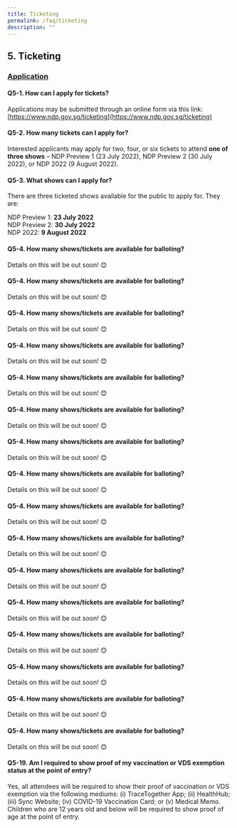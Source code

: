 ```yaml
---
title: Ticketing
permalink: /faq/ticketing
description: ""
---
```

## 5. Ticketing
<h3 id="application"><u>Application</u></h3>

#### Q5-1. How can I apply for tickets?
Applications may be submitted through an online form via this link: [https://www.ndp.gov.sg/ticketing](https://www.ndp.gov.sg/ticketing)


#### Q5-2. How many tickets can I apply for?
Interested applicants may apply for two, four, or six tickets to attend **one of three shows** – NDP Preview 1 (23 July 2022), NDP Preview 2 (30 July 2022), or NDP 2022 (9 August 2022). 



#### Q5-3. What shows can I apply for?
There are three ticketed shows available for the public to apply for. They are: 

NDP Preview 1: **23 July 2022**<br/>
NDP Preview 2: **30 July 2022**<br/>
NDP 2022: **9 August 2022**



#### Q5-4. How many shows/tickets are available for balloting?
Details on this will be out soon! 😊

#### Q5-4. How many shows/tickets are available for balloting?
Details on this will be out soon! 😊

#### Q5-4. How many shows/tickets are available for balloting?
Details on this will be out soon! 😊

#### Q5-4. How many shows/tickets are available for balloting?
Details on this will be out soon! 😊

#### Q5-4. How many shows/tickets are available for balloting?
Details on this will be out soon! 😊

#### Q5-4. How many shows/tickets are available for balloting?
Details on this will be out soon! 😊

#### Q5-4. How many shows/tickets are available for balloting?
Details on this will be out soon! 😊

#### Q5-4. How many shows/tickets are available for balloting?
Details on this will be out soon! 😊

#### Q5-4. How many shows/tickets are available for balloting?
Details on this will be out soon! 😊

#### Q5-4. How many shows/tickets are available for balloting?
Details on this will be out soon! 😊

#### Q5-4. How many shows/tickets are available for balloting?
Details on this will be out soon! 😊

#### Q5-4. How many shows/tickets are available for balloting?
Details on this will be out soon! 😊

#### Q5-4. How many shows/tickets are available for balloting?
Details on this will be out soon! 😊

#### Q5-4. How many shows/tickets are available for balloting?
Details on this will be out soon! 😊

#### Q5-4. How many shows/tickets are available for balloting?
Details on this will be out soon! 😊

#### Q5-4. How many shows/tickets are available for balloting?
Details on this will be out soon! 😊

#### Q5-19. Am I required to show proof of my vaccination or VDS exemption status at the point of entry?
Yes, all attendees will be required to show their proof of vaccination or VDS exemption via the following mediums: (i) TraceTogether App; (ii) HealthHub; (iii) Sync Website; (iv) COVID-19 Vaccination Card; or (v) Medical Memo. Children who are 12 years old and below will be required to show proof of age at the point of entry.